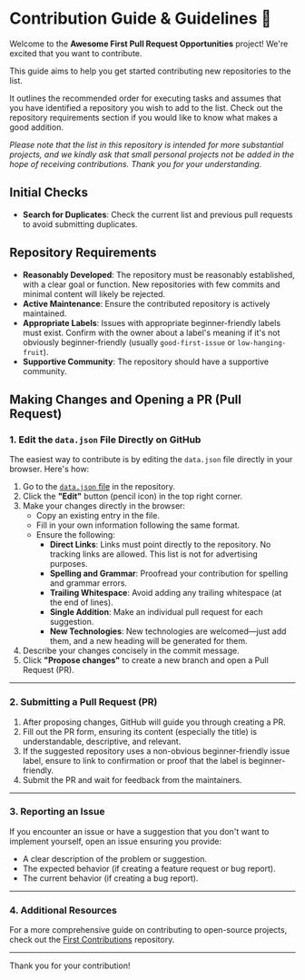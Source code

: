 # Contribution Guide & Guidelines 🚀

Welcome to the **Awesome First Pull Request Opportunities** project! We're excited that you want to contribute.

This guide aims to help you get started contributing new repositories to the list.

It outlines the recommended order for executing tasks and assumes that you have identified a repository you wish to add to the list. Check out the repository requirements section if you would like to know what makes a good addition.

_Please note that the list in this repository is intended for more substantial projects, and we kindly ask that small personal projects not be added in the hope of receiving contributions. Thank you for your understanding._

## Initial Checks

- **Search for Duplicates**: Check the current list and previous pull requests to avoid submitting duplicates.

## Repository Requirements

- **Reasonably Developed**: The repository must be reasonably established, with a clear goal or function. New repositories with few commits and minimal content will likely be rejected.
- **Active Maintenance**: Ensure the contributed repository is actively maintained.
- **Appropriate Labels**: Issues with appropriate beginner-friendly labels must exist. Confirm with the owner about a label's meaning if it's not obviously beginner-friendly (usually `good-first-issue` or `low-hanging-fruit`).
- **Supportive Community**: The repository should have a supportive community.

## Making Changes and Opening a PR (Pull Request)

### 1. **Edit the `data.json` File Directly on GitHub**

The easiest way to contribute is by editing the `data.json` file directly in your browser. Here's how:

1. Go to the [`data.json` file](https://github.com/MunGell/awesome-for-beginners/blob/main/data.json) in the repository.
2. Click the **"Edit"** button (pencil icon) in the top right corner.
3. Make your changes directly in the browser:
   - Copy an existing entry in the file.
   - Fill in your own information following the same format.
   - Ensure the following:
       - **Direct Links**: Links must point directly to the repository. No tracking links are allowed. This list is not for advertising purposes.
       - **Spelling and Grammar**: Proofread your contribution for spelling and grammar errors.
       - **Trailing Whitespace**: Avoid adding any trailing whitespace (at the end of lines).
       - **Single Addition**: Make an individual pull request for each suggestion.
       - **New Technologies**: New technologies are welcomed—just add them, and a new heading will be generated for them.
4. Describe your changes concisely in the commit message.
5. Click **"Propose changes"** to create a new branch and open a Pull Request (PR).

---

### 2. **Submitting a Pull Request (PR)**

1. After proposing changes, GitHub will guide you through creating a PR.
2. Fill out the PR form, ensuring its content (especially the title) is understandable, descriptive, and relevant.
3. If the suggested repository uses a non-obvious beginner-friendly issue label, ensure to link to confirmation or proof that the label is beginner-friendly.
4. Submit the PR and wait for feedback from the maintainers.

---

### 3. **Reporting an Issue**

If you encounter an issue or have a suggestion that you don't want to implement yourself, open an issue ensuring you provide:
- A clear description of the problem or suggestion.
- The expected behavior (if creating a feature request or bug report).
- The current behavior (if creating a bug report).

---

### 4. **Additional Resources**

For a more comprehensive guide on contributing to open-source projects, check out the [First Contributions](https://github.com/firstcontributions/first-contributions) repository.

---

Thank you for your contribution!
